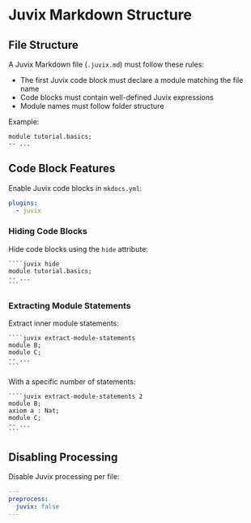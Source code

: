 # Juvix Markdown Structure

## File Structure

A Juvix Markdown file (`.juvix.md`) must follow these rules:

- The first Juvix code block must declare a module matching the file name
- Code blocks must contain well-defined Juvix expressions
- Module names must follow folder structure

Example:
```juvix title="tutorial/basics.juvix.md"
module tutorial.basics;
-- ...
```

## Code Block Features

Enable Juvix code blocks in `mkdocs.yml`:
```yaml
plugins:
  - juvix
```

### Hiding Code Blocks

Hide code blocks using the `hide` attribute:

<pre><code>````juvix hide
module tutorial.basics;
-- ...
```</code></pre>

### Extracting Module Statements

Extract inner module statements:

<pre><code>````juvix extract-module-statements
module B;
module C;
-- ...
```</code></pre>

With a specific number of statements:

<pre><code>````juvix extract-module-statements 2
module B;
axiom a : Nat;
module C;
-- ...
```</code></pre>

## Disabling Processing

Disable Juvix processing per file:
```yaml
---
preprocess:
  juvix: false
---
```